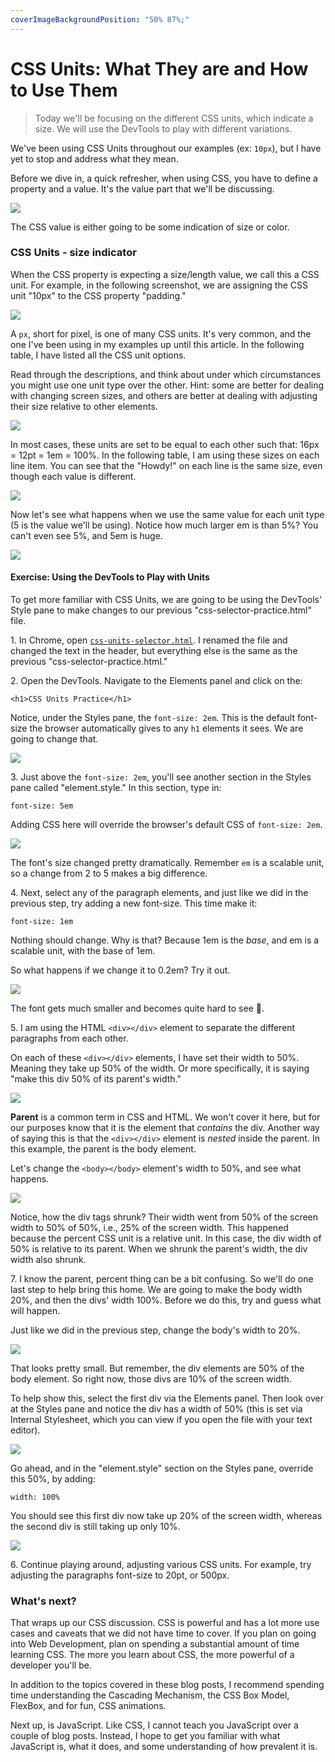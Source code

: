 ```yaml
---
coverImageBackgroundPosition: "50% 87%;"
---
```


# CSS Units: What They are and How to Use Them

> Today we'll be focusing on the different CSS units, which indicate a size. We will use the DevTools to play with different variations.

We've been using CSS Units throughout our examples (ex: `10px`), but I have yet to stop and address what they mean.

Before we dive in, a quick refresher, when using CSS, you have to define a property and a value.  It's the value part that we'll be discussing.

![](public/assets/selector-property-value.png)

The CSS value is either going to be some indication of size or color.  

### CSS Units - size indicator

When the CSS property is expecting a size/length value, we call this a CSS unit.  For example, in the following screenshot, we are assigning the CSS unit "10px" to the CSS property "padding."

![](public/assets/selector-property-value-unit.png)

A `px`, short for pixel, is one of many CSS units.  It's very common, and the one I've been using in my examples up until this article.  In the following table, I have listed all the CSS unit options.

Read through the descriptions, and think about under which circumstances you might use one unit type over the other.  Hint: some are better for dealing with changing screen sizes, and others are better at dealing with adjusting their size relative to other elements.

![](public/assets/table-7.png)

In most cases, these units are set to be equal to each other such that:
16px = 12pt = 1em = 100%. In the following table, I am using these sizes on each line item. You can see that the "Howdy!" on each line is the same size, even though each value is different.

![](public/assets/table-8.png)

Now let's see what happens when we use the same value for each unit type (5 is the value we'll be using). Notice how much larger em is than 5%? You can't even see 5%, and 5em is huge.

![](public/assets/table-9.png)

#### Exercise: Using the DevTools to Play with Units

To get more familiar with CSS Units, we are going to be using the DevTools' Style pane to make changes to our previous "css-selector-practice.html" file.

1\. In Chrome, open [`css-units-selector.html`](code/src/3-adding-style/4-html-css-selector-final.html). I renamed the file and changed the text in the header, but everything else is the same as the previous "css-selector-practice.html."
 
2\. Open the DevTools.  Navigate to the Elements panel and click on the:

```<h1>CSS Units Practice</h1>```

Notice, under the Styles pane, the `font-size: 2em`.  This is the default font-size the browser automatically gives to any `h1` elements it sees.  We are going to change that.

![](public/assets/h1.png)

3\. Just above the `font-size: 2em`, you'll see another section in the Styles pane called "element.style."  In this section, type in:

```font-size: 5em```  

Adding CSS here will override the browser's default CSS of `font-size: 2em`.

![](public/assets/5em.gif)

The font's size changed pretty dramatically.  Remember `em` is a scalable unit, so a change from 2 to 5 makes a big difference.

4\. Next, select any of the paragraph elements, and just like we did in the previous step, try adding a new font-size.  This time make it:

```font-size: 1em```

Nothing should change.  Why is that?  Because 1em is the _base_, and em is a scalable unit, with the base of 1em. 

So what happens if we change it to 0.2em? Try it out. 

![](public/assets/small.png)

The font gets much smaller and becomes quite hard to see 🧐.

5\. I am using the HTML `<div></div>` element to separate the different paragraphs from each other.

On each of these `<div></div>` elements, I have set their width to 50%.  Meaning they take up 50% of the width. Or more specifically, it is saying "make this div 50% of its parent's width."

![](public/assets/parent.png)

**Parent** is a common term in CSS and HTML.  We won't cover it here, but for our purposes know that it is the element that *contains* the div.  Another way of saying this is that the `<div></div>` element is *nested* inside the parent.  In this example, the parent is the body element.

Let's change the `<body></body>` element's width to 50%, and see what happens.

![](public/assets/body.gif)

Notice, how the div tags shrunk?  Their width went from 50% of the screen width to 50% of 50%, i.e., 25% of the screen width.  This happened because the percent CSS unit is a relative unit.  In this case, the div width of 50% is relative to its parent.  When we shrunk the parent's width, the div width also shrunk.

7\.  I know the parent, percent thing can be a bit confusing.  So we'll do one last step to help bring this home.  We are going to make the body width 20%, and then the divs' width 100%.  Before we do this, try and guess what will happen.

Just like we did in the previous step, change the body's width to 20%.

![](public/assets/twenty.png)

That looks pretty small. But remember, the div elements are 50% of the body element.  So right now, those divs are 10% of the screen width.

To help show this, select the first div via the Elements panel.  Then look over at the Styles pane and notice the div has a width of 50% (this is set via Internal Stylesheet, which you can view if you open the file with your text editor).

![](public/assets/firstdiv.png)

Go ahead, and in the "element.style" section on the Styles pane, override this 50%, by adding:

```width: 100%```

You should see this first div now take up 20% of the screen width, whereas the second div is still taking up only 10%.

![](public/assets/onehundred.png)

6\.  Continue playing around, adjusting various CSS units.  For example, try adjusting the paragraphs font-size to 20pt, or 500px.

### What's next?

That wraps up our CSS discussion. CSS is powerful and has a lot more use cases and caveats that we did not have time to cover.  If you plan on going into Web Development, plan on spending a substantial amount of time learning CSS.  The more you learn about CSS, the more powerful of a developer you'll be.  

In addition to the topics covered in these blog posts, I recommend spending time understanding the Cascading Mechanism, the CSS Box Model, FlexBox, and for fun, CSS animations.

Next up, is JavaScript.  Like CSS, I cannot teach you JavaScript over a couple of blog posts.  Instead, I hope to get you familiar with what JavaScript is, what it does, and some understanding of how prevalent it is.